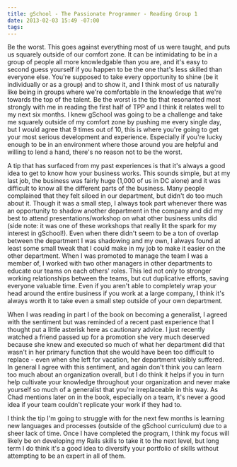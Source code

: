 ```yaml
---
title: gSchool - The Passionate Programmer - Reading Group 1
date: 2013-02-03 15:49 -07:00
tags:
---
```


Be the worst.  This goes against everything most of us were taught, and puts us squarely outside of our comfort zone.  It can be intimidating to be in a group of people all more knowledgable than you are, and it's easy to second guess yourself if you happen to be the one that's less skilled than everyone else.  You're supposed to take every opportunity to shine (be it individually or as a group) and to show it, and I think most of us naturally like being in groups where we're comfortable in the knowledge that we're towards the top of the talent.  Be the worst is the tip that resonanted most strongly with me in reading the first half of TPP and I think it relates well to my next six months.  I knew gSchool was going to be a challenge and take me squarely outside of my comfort zone by pushing me every single day, but I would agree that 9 times out of 10, this is where you're going to get your most serious development and experience.  Especially if you're lucky enough to be in an environment where those around you are helpful and willing to lend a hand, there's no reason not to be the worst.

A tip that has surfaced from my past experiences is that it's always a good idea to get to know how your business works.  This sounds simple, but at my last job, the business was fairly huge (1,000 of us in DC alone) and it was difficult to know all the different parts of the business.  Many people complained that they felt siloed in our department, but didn't do too much about it.  Though it was a small step, I always took part whenever there was an opportunity to shadow another department in the company and did my best to attend presentations/workshop on what other business units did (side note: it was one of these workshops that really lit the spark for my interest in gSchool!).  Even when there didn't seem to be a ton of overlap between the department I was shadowing and my own, I always found at least some small tweak that I could make in my job to make it easier on the other department.  When I was promoted to manage the team I was a member of, I worked with two other managers in other departments to educate our teams on each others' roles.  This led not only to stronger working relationships between the teams, but cut duplicative efforts, saving everyone valuable time.  Even if you aren't able to completely wrap your head around the entire business if you work at a large company, I think it's always worth it to take even a small step outside of your own department.

When I was reading in part I of the book on becoming a generalist, I agreed with the sentiment but was reminded of a recent past experience that I thought put a little asterisk here as cautionary advice.  I just recently watched a friend passed up for a promotion she very much deserved because she knew and executed so much of what her department did that wasn't in her primary function that she would have been too difficult to replace - even when she left for vacation, her department visibly suffered.  In general I agree with this sentiment, and again don't think you can learn too much about an organization overall, but I do think it helps if you in turn help cultivate your knowledge throughout your organization and never make yourself so much of a generalist that you're irreplaceable in this way.  As Chad mentions later on in the book, especially on a team, it's never a good idea if your team couldn't replicate your work if they had to.

I think the tip I'm going to struggle with for the next few months is learning new languages and processes (outside of the gSchool curriculum) due to a sheer lack of time.  Once I have completed the program, I think my focus will likely be on developing my Rails skills to take it to the next level, but long term I do think it's a good idea to diversify your portfolio of skills without attempting to be an expert in all of them.